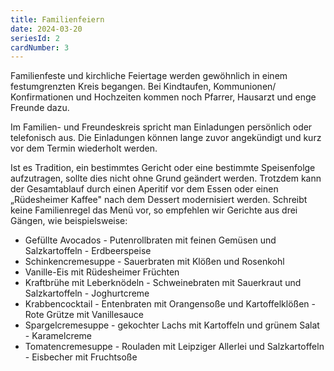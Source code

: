 ```yaml
---
title: Familienfeiern
date: 2024-03-20
seriesId: 2
cardNumber: 3
---
```


Familienfeste und kirchliche Feiertage werden gewöhnlich in einem festumgrenzten Kreis begangen. Bei Kindtaufen, Kommunionen/ Konfirmationen und Hochzeiten kommen noch Pfarrer, Hausarzt und enge Freunde dazu.

Im Familien- und Freundeskreis spricht man Einladungen persönlich oder telefonisch aus. Die Einladungen können lange zuvor angekündigt und kurz vor dem Termin wiederholt werden.

Ist es Tradition, ein bestimmtes Gericht oder eine bestimmte Speisenfolge aufzutragen, sollte dies nicht ohne Grund geändert werden.
Trotzdem kann der Gesamtablauf durch einen Aperitif vor dem Essen oder einen „Rüdesheimer Kaffee" nach dem Dessert modernisiert werden. Schreibt keine Familienregel das Menü vor, so empfehlen wir Gerichte aus drei Gängen, wie beispielsweise:

- Gefüllte Avocados - Putenrollbraten mit feinen Gemüsen und Salzkartoffeln - Erdbeerspeise
- Schinkencremesuppe - Sauerbraten mit Klößen und Rosenkohl
- Vanille-Eis mit Rüdesheimer Früchten
- Kraftbrühe mit Leberknödeln - Schweinebraten mit Sauerkraut und Salzkartoffeln - Joghurtcreme
- Krabbencocktail - Entenbraten mit Orangensoße und Kartoffelklößen - Rote Grütze mit Vanillesauce
- Spargelcremesuppe - gekochter Lachs mit Kartoffeln und grünem Salat - Karamelcreme
- Tomatencremesuppe - Rouladen mit Leipziger Allerlei und Salzkartoffeln - Eisbecher mit Fruchtsoße
